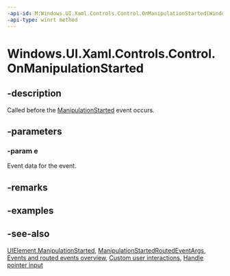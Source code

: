 ```yaml
---
-api-id: M:Windows.UI.Xaml.Controls.Control.OnManipulationStarted(Windows.UI.Xaml.Input.ManipulationStartedRoutedEventArgs)
-api-type: winrt method
---
```


<!-- Method syntax
virtual protected void OnManipulationStarted(Windows.UI.Xaml.Input.ManipulationStartedRoutedEventArgs e)
-->

# Windows.UI.Xaml.Controls.Control.OnManipulationStarted

## -description
Called before the [ManipulationStarted](../windows.ui.xaml/uielement_manipulationstarted.md) event occurs.

## -parameters
### -param e
Event data for the event.

## -remarks

## -examples

## -see-also
[UIElement.ManipulationStarted](../windows.ui.xaml/uielement_manipulationstarted.md), [ManipulationStartedRoutedEventArgs](../windows.ui.xaml.input/manipulationstartedroutedeventargs.md), [Events and routed events overview](https://docs.microsoft.com/windows/uwp/xaml-platform/events-and-routed-events-overview), [Custom user interactions](https://developer.microsoft.com/windows/design/inputs-devices), [Handle pointer input](https://docs.microsoft.com/windows/uwp/input-and-devices/handle-pointer-input)
